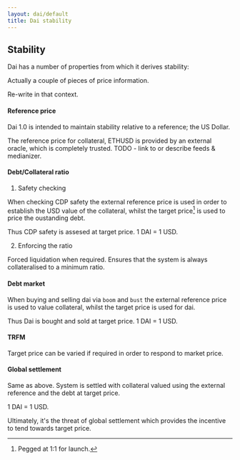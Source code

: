 ```yaml
---
layout: dai/default
title: Dai stability
---
```


## Stability

Dai has a number of properties from which it derives stability:

Actually a couple of pieces of price information.

Re-write in that context.

#### Reference price

Dai 1.0 is intended to maintain stability relative to a reference; the US Dollar.

The reference price for collateral, ETHUSD is provided by an external oracle,
which is completely trusted. TODO - link to or describe feeds & medianizer.

#### Debt/Collateral ratio

1. Safety checking

When checking CDP safety the external reference price is used in order to
establish the USD value of the collateral, whilst the target price[^i] is used
to price the oustanding debt.

Thus CDP safety is assesed at target price. 1 DAI = 1 USD.

2. Enforcing the ratio

Forced liquidation when required. Ensures that the system is always
collateralised to a minimum ratio.

#### Debt market

When buying and selling dai via `boom` and `bust` the external reference price
is used to value collateral, whilst the target price is used for dai.

Thus Dai is bought and sold at target price. 1 DAI = 1 USD.

#### TRFM

Target price can be varied if required in order to respond to market price.

#### Global settlement

Same as above. System is settled with collateral valued using the external
reference and the debt at target price.

1 DAI = 1 USD.

Ultimately, it's the threat of global settlement which provides the incentive to tend towards target price.

[^i]: Pegged at 1:1 for launch.
